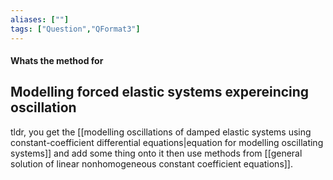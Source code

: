 ```yaml
---
aliases: [""]
tags: ["Question","QFormat3"]
---
```


#### Whats the method for
## Modelling forced elastic systems expereincing oscillation
tldr, you get the [[modelling oscillations of damped elastic systems using constant-coefficient differential equations|equation for modelling oscillating systems]] and add some thing onto it then use methods from [[general solution of linear nonhomogeneous constant coefficient equations]].

